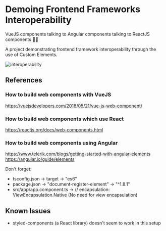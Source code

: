 # Demoing Frontend Frameworks Interoperability

VueJS components talking to Angular components talking to ReactJS components 🤘🏻

A project demonstrating frontend framework interoperability through the use of Custom Elements.

![interoperability](https://raw.githubusercontent.com/aveiga/wc-frameworks-intregation-demo/master/screenshot.png)

## References

### How to build web components with VueJS
https://vuejsdevelopers.com/2018/05/21/vue-js-web-component/

### How to build web components which use React
https://reactjs.org/docs/web-components.html

### How to build web components using Angular
https://www.telerik.com/blogs/getting-started-with-angular-elements
https://angular.io/guide/elements

Don't forget:
* tsconfig.json -> target -> "es6"
* package.json -> "document-register-element" -> "^1.8.1"
* src/app/app.component.ts -> // encapsulation: ViewEncapsulation.Native (No need for view encapsulation)

## Known Issues
* styled-components (a React library) doesn't seem to work in this setup
